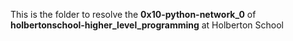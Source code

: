 This is the folder to resolve the **0x10-python-network_0** of **holbertonschool-higher_level_programming** at Holberton School